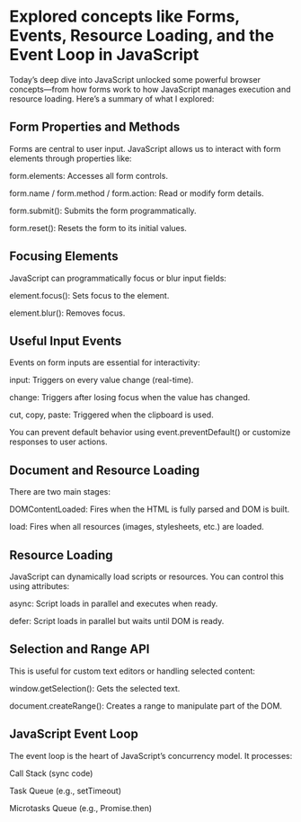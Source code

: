 # Explored concepts like Forms, Events, Resource Loading, and the Event Loop in JavaScript
Today’s deep dive into JavaScript unlocked some powerful browser concepts—from how forms work to how JavaScript manages execution and resource loading. Here’s a summary of what I explored:

## Form Properties and Methods
Forms are central to user input. JavaScript allows us to interact with form elements through properties like:

form.elements: Accesses all form controls.

form.name / form.method / form.action: Read or modify form details.

form.submit(): Submits the form programmatically.

form.reset(): Resets the form to its initial values.

## Focusing Elements
JavaScript can programmatically focus or blur input fields:

element.focus(): Sets focus to the element.

element.blur(): Removes focus.

##  Useful Input Events
Events on form inputs are essential for interactivity:

input: Triggers on every value change (real-time).

change: Triggers after losing focus when the value has changed.

cut, copy, paste: Triggered when the clipboard is used.

You can prevent default behavior using event.preventDefault() or customize responses to user actions.

## Document and Resource Loading
There are two main stages:

DOMContentLoaded: Fires when the HTML is fully parsed and DOM is built.

load: Fires when all resources (images, stylesheets, etc.) are loaded.

## Resource Loading
JavaScript can dynamically load scripts or resources. You can control this using attributes:

async: Script loads in parallel and executes when ready.

defer: Script loads in parallel but waits until DOM is ready.

## Selection and Range API
This is useful for custom text editors or handling selected content:

window.getSelection(): Gets the selected text.

document.createRange(): Creates a range to manipulate part of the DOM.

## JavaScript Event Loop
The event loop is the heart of JavaScript’s concurrency model. It processes:

Call Stack (sync code)

Task Queue (e.g., setTimeout)

Microtasks Queue (e.g., Promise.then)



